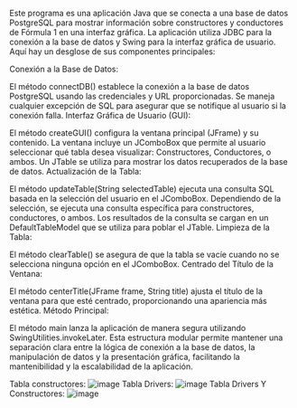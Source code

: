 Este programa es una aplicación Java que se conecta a una base de datos PostgreSQL para mostrar información sobre constructores y conductores de Fórmula 1 en una interfaz gráfica. La aplicación utiliza JDBC para la conexión a la base de datos y Swing para la interfaz gráfica de usuario. Aquí hay un desglose de sus componentes principales:

Conexión a la Base de Datos:

El método connectDB() establece la conexión a la base de datos PostgreSQL usando las credenciales y URL proporcionadas.
Se maneja cualquier excepción de SQL para asegurar que se notifique al usuario si la conexión falla.
Interfaz Gráfica de Usuario (GUI):

El método createGUI() configura la ventana principal (JFrame) y su contenido.
La ventana incluye un JComboBox que permite al usuario seleccionar qué tabla desea visualizar: Constructores, Conductores, o ambos.
Un JTable se utiliza para mostrar los datos recuperados de la base de datos.
Actualización de la Tabla:

El método updateTable(String selectedTable) ejecuta una consulta SQL basada en la selección del usuario en el JComboBox.
Dependiendo de la selección, se ejecuta una consulta específica para constructores, conductores, o ambos.
Los resultados de la consulta se cargan en un DefaultTableModel que se utiliza para poblar el JTable.
Limpieza de la Tabla:

El método clearTable() se asegura de que la tabla se vacíe cuando no se selecciona ninguna opción en el JComboBox.
Centrado del Título de la Ventana:

El método centerTitle(JFrame frame, String title) ajusta el título de la ventana para que esté centrado, proporcionando una apariencia más estética.
Método Principal:

El método main lanza la aplicación de manera segura utilizando SwingUtilities.invokeLater.
Esta estructura modular permite mantener una separación clara entre la lógica de conexión a la base de datos, la manipulación de datos y la presentación gráfica, facilitando la mantenibilidad y la escalabilidad de la aplicación.

Tabla constructores:
![image](https://github.com/Braddo05/F1DriversAndConstructs/assets/169103197/7da3e13c-7e0c-4e8b-864a-13de3e7f85a8)
Tabla Drivers:
![image](https://github.com/Braddo05/F1DriversAndConstructs/assets/169103197/76feb144-260c-47bb-87e6-20012133e2a0)
Tabla Drivers Y Constructores:
![image](https://github.com/Braddo05/F1DriversAndConstructs/assets/169103197/7e26fed5-1e93-4ee9-bdd1-d695c6f45b38)
